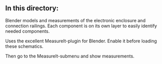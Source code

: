 In this directory:
------------------

Blender models and measurements of the electronic enclosure and connection railings.
Each component is on its own layer to easily identify needed components.

Uses the excellent MeasureIt-plugin for Blender. Enable it before loading these schematics.

Then go to the MeasureIt-submenu and show measurements.
